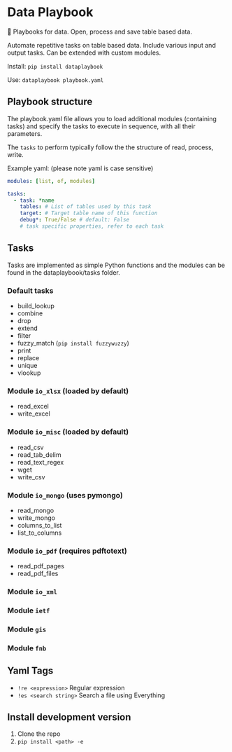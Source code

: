 # Data Playbook
:book: Playbooks for data. Open, process and save table based data.

Automate repetitive tasks on table based data. Include various input and output tasks. Can be extended with custom modules.

Install: `pip install dataplaybook`

Use: `dataplaybook playbook.yaml`

## Playbook structure

The playbook.yaml file allows you to load additional modules (containing tasks) and specify the tasks to execute in sequence, with all their parameters.

The `tasks` to perform typically follow the the structure of read, process, write.

Example yaml: (please note yaml is case sensitive)
```yaml
modules: [list, of, modules]

tasks:
  - task: *name
    tables: # List of tables used by this task
    target: # Target table name of this function
    debug*: True/False # default: False
    # task specific properties, refer to each task
```


## Tasks
Tasks are implemented as simple Python functions and the modules can be found in the dataplaybook/tasks folder.

### Default tasks
* build_lookup
* combine
* drop
* extend
* filter
* fuzzy_match (`pip install fuzzywuzzy`)
* print
* replace
* unique
* vlookup

### Module `io_xlsx` (loaded by default)
* read_excel
* write_excel

### Module `io_misc` (loaded by default)
* read_csv
* read_tab_delim
* read_text_regex
* wget
* write_csv

### Module `io_mongo` (uses pymongo)
* read_mongo
* write_mongo
* columns_to_list
* list_to_columns

### Module `io_pdf` (requires pdftotext)
* read_pdf_pages
* read_pdf_files

### Module `io_xml`

### Module `ietf`

### Module `gis`

### Module `fnb`


## Yaml Tags

* `!re <expression>` Regular expression
* `!es <search string>` Search a file using Everything


## Install development version

1. Clone the repo
2. `pip install <path> -e`
